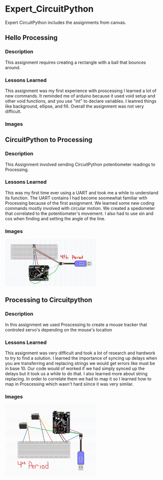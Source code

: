 # Expert_CircuitPython
Expert CircuitPython includes the assignments from canvas.

## Hello Processing

### Description
This assignment requires creating a rectangle with a ball that bounces around.

### Lessons Learned
This assignment was my first experience with proscessing I learned a lot of new commands. It reminded me of arduino because it used void setup and other void functions, and you use "int" to declare variables. I leanred things like background, ellipse, and fill. Overall the assignment was not very difficult.

### Images


## CircuitPython to Processing

### Description
This Assignment involved sending CircuitPython potentiometer readings to Processing.

### Lessons Learned
This was my first time ever using a UART and took me a while to understand its function. The UART contains I had become soomewhat familiar with Processing because of the first assignment. We learned some new coding commands mostly involved with circular motion. We created a spedometer that correlated to the potentiometer's movement. I also had to use sin and cos when finding and setting the angle of the line.

### Images
<img src="Media/Expert_CircuitPyton_Proscessing_to_CircuitPython_CopyRight_Protected.jpg" width="300">

## Processing to Circuitpython

### Description
In this assignment we used Proscessing to create a mouse tracker that controled servo's depending on the mouse's location

### Lessons Learned
This assignment was very difficult and took a lot of research and hardwork to try to find a solution. I learned the importance of syncing up delays when you are transferring and replacing strings we would get errors like must be in base 10. Our code would of worked if we had simply synced up the delays but it took us a while to do that. I also learned more about string replacing. In order to correlate them we had to map it so I learned how to map in Proscessing which wasn't hard siince it was very similar. 
### Images
<img src="Media/Processing_to_Circuitpython.jpg" width="300">

